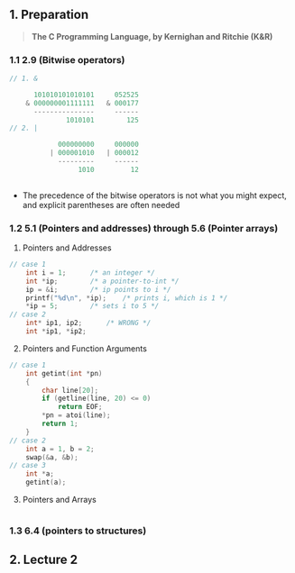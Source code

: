 ## 1. Preparation

> **The C Programming Language, by Kernighan and Ritchie (K&R)**

### 1.1 2.9 (Bitwise operators)

```C
// 1. &

	  101010101010101     052525
	& 000000001111111   & 000177
	  ---------------     ------
	          1010101        125
// 2. |

	        000000000     000000
	      | 000001010   | 000012
	        ---------     ------
	             1010         12
	             
```

- The precedence of the bitwise operators is not what you might expect, and explicit parentheses are often needed

### 1.2 5.1 (Pointers and addresses) through 5.6 (Pointer arrays)

1. Pointers and Addresses

```C
// case 1
	int i = 1;		/* an integer */
	int *ip;		/* a pointer-to-int */
	ip = &i;		/* ip points to i */
	printf("%d\n", *ip);	/* prints i, which is 1 */
	*ip = 5;		/* sets i to 5 */
// case 2
	int* ip1, ip2;		/* WRONG */
	int *ip1, *ip2;	
```

2. Pointers and Function Arguments

```C
// case 1
	int getint(int *pn)
	{
		char line[20];
		if (getline(line, 20) <= 0)
			return EOF;
		*pn = atoi(line);
		return 1;
	}
// case 2
	int a = 1, b = 2;
	swap(&a, &b);
// case 3 
	int *a;
	getint(a);		
```

3. Pointers and Arrays

```C

```


### 1.3 6.4 (pointers to structures)




## 2. Lecture 2